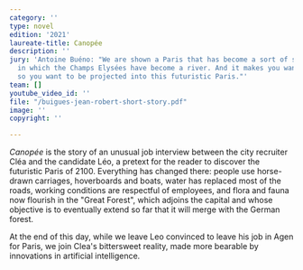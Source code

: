 ```yaml
---
category: ''
type: novel
edition: '2021'
laureate-title: Canopée
description: ''
jury: 'Antoine Buéno: "We are shown a Paris that has become a sort of small Venice,
  in which the Champs Elysées have become a river. And it makes you want to walk there,
  so you want to be projected into this futuristic Paris."'
team: []
youtube_video_id: ''
file: "/buigues-jean-robert-short-story.pdf"
image: ''
copyright: ''

---
```

_Canopée_ is the story of an unusual job interview between the city recruiter Cléa and the candidate Léo, a pretext for the reader to discover the futuristic Paris of 2100. Everything has changed there: people use horse-drawn carriages, hoverboards and boats, water has replaced most of the roads, working conditions are respectful of employees, and flora and fauna now flourish in the "Great Forest", which adjoins the capital and whose objective is to eventually extend so far that it will merge with the German forest. 

At the end of this day, while we leave Leo convinced to leave his job in Agen for Paris, we join Clea's bittersweet reality, made more bearable by innovations in artificial intelligence.
